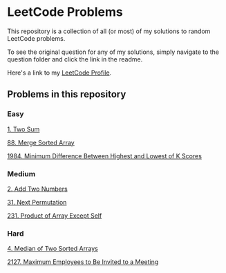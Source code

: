 # LeetCode Problems
This repository is a collection of all (or most) of my solutions to random LeetCode problems. 

To see the original question for any of my solutions, simply navigate to the question folder and click the link in the readme. 

Here's a link to my [LeetCode Profile](https://leetcode.com/sbathaee/).

## Problems in this repository
### Easy
[1. Two Sum](https://leetcode.com/problems/two-sum/description/)

[88. Merge Sorted Array](https://leetcode.com/problems/merge-sorted-array/description/)

[1984. Minimum Difference Between Highest and Lowest of K Scores](https://leetcode.com/problems/minimum-difference-between-highest-and-lowest-of-k-scores/)

### Medium
[2. Add Two Numbers](https://leetcode.com/problems/add-two-numbers/description/)

[31. Next Permutation](https://leetcode.com/problems/next-permutation/description/)

[231. Product of Array Except Self](https://leetcode.com/problems/product-of-array-except-self/)

### Hard
[4. Median of Two Sorted Arrays](https://leetcode.com/problems/median-of-two-sorted-arrays/description/)

[2127. Maximum Employees to Be Invited to a Meeting](https://leetcode.com/problems/maximum-employees-to-be-invited-to-a-meeting/description/)


